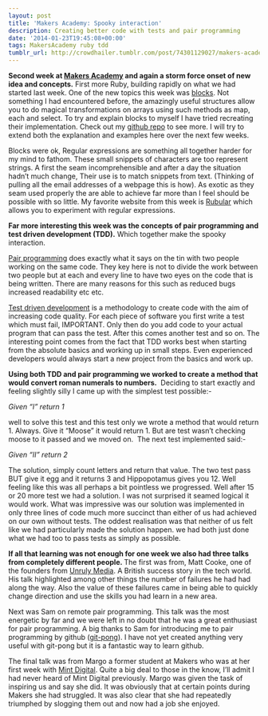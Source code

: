 ```yaml
---
layout: post
title: 'Makers Academy: Spooky interaction'
description: Creating better code with tests and pair programming
date: '2014-01-23T19:45:08+00:00'
tags: MakersAcademy ruby tdd
tumblr_url: http://crowdhailer.tumblr.com/post/74301129027/makers-academy-spooky-interaction
---
```

<p><strong>Second week at <a href="http://www.makersacademy.com/" title="Makers Academy HomePage" target="_blank">Makers Academy</a> and again a storm force onset of new idea and concepts.</strong> First more Ruby, building rapidly on what we had started last week. One of the new topics this week was <a href="http://www.robertsosinski.com/2008/12/21/understanding-ruby-blocks-procs-and-lambdas/" title="Blog post on blocks in Ruby" target="_blank">blocks</a>. Not something I had encountered before, the amazingly useful structures allow you to do magical transformations on arrays using such methods as map, each and select. To try and explain blocks to myself I have tried recreating their implementation. Check out my <a href="https://github.com/CrowdHailer/Interesting/tree/master/Blocks" title="Github Repo for Blocks" target="_blank">github repo</a> to see more. I will try to extend both the explanation and examples here over the next few weeks.</p>
<p>Blocks were ok, Regular expressions are something all together harder for my mind to fathom. These small snippets of characters are too represent strings. A first the seam incomprehensible and after a day the situation hadn&rsquo;t much change, Their use is to match snippets from text. (Thinking of pulling all the email addresses of a webpage this is how). As exotic as they seam used properly the are able to achieve far more than I feel should be possible with so little. My favorite website from this week is <a href="http://rubular.com/" title="Rubular, Regular Expressions in Ruby" target="_blank">Rubular</a> which allows you to experiment with regular expressions.</p>
<p><strong>Far more interesting this week was the concepts of pair programming and test driven development (TDD).</strong> Which together make the spooky interaction. <!-- more --></p>
<p><a href="http://en.wikipedia.org/wiki/Pair_programming" title="Pair Programming Wikipedia" target="_blank">Pair programming</a> does exactly what it says on the tin with two people working on the same code. They key here is not to divide the work between two people but at each and every line to have two eyes on the code that is being written. There are many reasons for this such as reduced bugs increased readability etc etc.</p>
<p><a href="http://en.wikipedia.org/wiki/Test-driven_development" title="Test Driven Development Wikipedia" target="_blank">Test driven development</a> is a methodology to create code with the aim of increasing code quality. For each piece of software you first write a test which must fail, IMPORTANT. Only then do you add code to your actual program that can pass the test. After this comes another test and so on. The interesting point comes from the fact that TDD works best when starting from the absolute basics and working up in small steps. Even experienced developers would always start a new project from the basics and work up.</p>
<p><strong>Using both TDD and pair programming we worked to create a method that would convert roman numerals to numbers.</strong>  Deciding to start exactly and feeling slightly silly I came up with the simplest test possible:-</p>
<p><em>Given &ldquo;I&rdquo; return 1</em></p>
<p>well to solve this test and this test only we wrote a method that would return 1. Always. Give it &ldquo;Moose&rdquo; it would return 1. But are test wasn&rsquo;t checking moose to it passed and we moved on.  The next test implemented said:-</p>
<p><em>Given &ldquo;II&rdquo; return 2</em></p>
<p>The solution, simply count letters and return that value. The two test pass BUT give it egg and it returns 3 and Hippopotamus gives you 12. Well feeling like this was all perhaps a bit pointless we progressed. Well after 15 or 20 more test we had a solution. I was not surprised it seamed logical it would work. What was impressive was our solution was implemented in only three lines of code much more succinct than either of us had achieved on our own without tests. The oddest realisation was that neither of us felt like we had particularly made the solution happen. we had both just done what we had too to pass tests as simply as possible. </p>
<p><strong>If all that learning was not enough for one week we also had three talks from completely different people. </strong>The first was from, <span>Matt Cooke,</span> one of the founders from <a href="http://www.unrulymedia.com/" title="Unruly Media Homepage" target="_blank">Unruly Media</a>. A British success story in the tech world. His talk highlighted among other things the number of failures he had had along the way. Also the value of these failures came in being able to quickly change direction and use the skills you had learn in a new area.</p>
<p>Next was Sam on remote pair programming. This talk was the most energetic by far and we were left in no doubt that he was a great enthusiast for pair programming. A big thanks to Sam for introducing me to pair programming by github (<a href="http://www.agileventures.org/remote-pair-programming/pair-programming-protocols" title="Pair Programming Protocols" target="_blank">git-pong</a>). I have not yet created anything very useful with git-pong but it is a fantastic way to learn github. </p>
<p>The final talk was from Margo a former student at Makers who was at her first week with <a href="http://mintdigital.com/" title="Mint Digital Homepage" target="_blank">Mint Digital</a>. Quite a big deal to those in the know, I&rsquo;ll admit I had never heard of Mint Digital previously. Margo was given the task of inspiring us and say she did. It was obviously that at certain points during Makers she had struggled. It was also clear that she had repeatedly triumphed by slogging them out and now had a job she enjoyed.</p>
